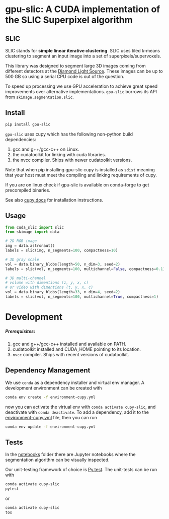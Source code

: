 # gpu-slic: A CUDA implementation of the SLIC Superpixel algorithm

## SLIC
SLIC stands for __simple linear iterative clustering__. SLIC uses
tiled k-means clustering to segment an input image into a set
of superpixels/supervoxels.

This library was designed to segment large 3D images coming from different
detectors at the [Diamond Light Source](https://diamond.ac.uk). These images
can be up to 500 GB so using a serial CPU code is out of the question.

To speed up processing we use GPU acceleration to achieve great speed
improvements over alternative implementations. `gpu-slic` borrows its API
from `skimage.segmentation.slic`.

## Install
```bash
pip install gpu-slic
```
`gpu-slic` uses cupy which has the following non-python
build dependencies:
1. gcc and g++/gcc-c++ on Linux.
2. the cudatoolkit for linking with cuda libraries.
3. the nvcc compiler. Ships with newer cudatoolkit versions.

Note that when pip installing gpu-slic cupy is installed as `sdist`
meaning that your host must meet the compiling and linking requirements
of cupy.

If you are on linux check if gpu-slic is available on conda-forge to get
precompiled binaries.

See also [cupy docs](https://docs.cupy.dev/en/stable/install.html) for 
installation instructions.

## Usage
```python
from cuda_slic import slic
from skimage import data

# 2D RGB image
img = data.astronaut() 
labels = slic(img, n_segments=100, compactness=10)

# 3D gray scale
vol = data.binary_blobs(length=50, n_dim=3, seed=2)
labels = slic(vol, n_segments=100, multichannel=False, compactness=0.1)

# 3D multi-channel
# volume with dimentions (z, y, x, c)
# or video with dimentions (t, y, x, c)
vol = data.binary_blobs(length=33, n_dim=4, seed=2)
labels = slic(vol, n_segments=100, multichannel=True, compactness=1)
```

# Development
##### Prerequisites:
1. gcc and g++/gcc-c++ installed and available on PATH.
2. cudatoolkit installed and CUDA_HOME pointing to its location.
3. `nvcc` compiler. Ships with recent versions of cudatoolkit.

## Dependency Management

We use `conda` as a dependency installer and virtual env manager.
A development environment can be created with
```bash
conda env create -f environment-cupy.yml
```
now you can activate the virtual env with `conda activate cupy-slic`,
and deactivate with `conda deactivate`.
To add a dependency, add it to the [environment-cupy.yml](environment.yml) file, then you can run
```bash
conda env update -f environment-cupy.yml
```

## Tests
In the [notebooks](notebooks) folder there are Jupyter notebooks
where the segmentation algorithm can be visually inspected.

Our unit-testing framework of choice is [Py.test](https://docs.pytest.org/en/latest/).
The unit-tests can be run with
```bash
conda activate cupy-slic
pytest
```
or
```bash
conda activate cupy-slic
tox
```